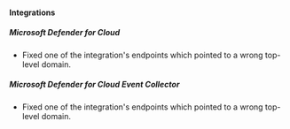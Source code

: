 
#### Integrations

##### Microsoft Defender for Cloud

- Fixed one of the integration's endpoints which pointed to a wrong top-level domain.

##### Microsoft Defender for Cloud Event Collector

- Fixed one of the integration's endpoints which pointed to a wrong top-level domain.
